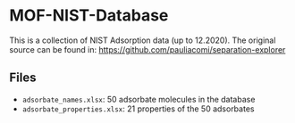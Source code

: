 # MOF-NIST-Database

This is a collection of NIST Adsorption data (up to 12.2020). The original source can be found in: https://github.com/pauliacomi/separation-explorer

## Files
* `adsorbate_names.xlsx`: 50 adsorbate molecules in the database
* `adsorbate_properties.xlsx`: 21 properties of the 50 adsorbates

